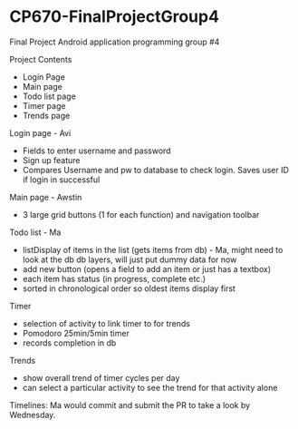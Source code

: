 # CP670-FinalProjectGroup4
Final Project Android application programming group #4

Project Contents
- Login Page
- Main page
- Todo list page
- Timer page
- Trends page


Login page - Avi
- Fields to enter username and password
- Sign up feature
- Compares Username and pw to database to check login. Saves user ID if login in successful

Main page - Awstin
- 3 large grid buttons (1 for each function) and navigation toolbar

Todo list - Ma
- listDisplay of items in the list (gets items from db) - Ma, might need to look at the db db layers, will just put dummy data for now
- add new button (opens a field to add an item or just has a textbox)
- each item has status (in progress, complete etc.)
- sorted in chronological order so oldest items display first

Timer
- selection of activity to link timer to for trends
- Pomodoro 25min/5min timer
- records completion in db

Trends
- show overall trend of timer cycles per day
- can select a particular activity to see the trend for that activity alone

Timelines:
Ma would commit and submit the PR to take a look by Wednesday.
